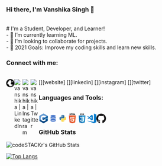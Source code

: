 ### Hi there, I'm Vanshika Singh 👋
</br>
# I'm a Student, Developer, and Learner!
</br>
- 🌱 I’m currently learning ML.
</br>
- 👯 I’m looking to collaborate for projects.
</br>
- 🥅 2021 Goals: Improve my coding skills and learn new skills.
</br>

### Connect with me:
</br>
[<img align="left" alt="vanshika.com" width="22px" src="https://raw.githubusercontent.com/iconic/open-iconic/master/svg/globe.svg" />][website]
[<img align="left" alt="vanshika | LinkedIn" width="22px" src="https://cdn.jsdelivr.net/npm/simple-icons@v3/icons/linkedin.svg" />][linkedin]
[<img align="left" alt="vanshika | Instagram" width="22px" src="https://cdn.jsdelivr.net/npm/simple-icons@v3/icons/instagram.svg" />][instagram]
[<img align="left" alt="vanshika | Twitter" width="22px" src="https://cdn.jsdelivr.net/npm/simple-icons@v3/icons/twitter.svg" />][twitter]
</br>

### Languages and Tools:
</br>
<img align="left" alt="C++" width="26px" src="https://raw.githubusercontent.com/github/explore/80688e429a7d4ef2fca1e82350fe8e3517d3494d/topics/cpp/cpp.png"/>
<img align="left" alt="SQL" width="26px" src="https://raw.githubusercontent.com/github/explore/80688e429a7d4ef2fca1e82350fe8e3517d3494d/topics/sql/sql.png"/>
<img align="left" alt="Python" width="26px" src="https://raw.githubusercontent.com/github/explore/80688e429a7d4ef2fca1e82350fe8e3517d3494d/topics/python/python.png"/>
<img align="left" alt="HTML5" width="26px" src="https://raw.githubusercontent.com/github/explore/80688e429a7d4ef2fca1e82350fe8e3517d3494d/topics/html/html.png"/>
<img align="left" alt="CSS3" width="26px" src="https://raw.githubusercontent.com/github/explore/80688e429a7d4ef2fca1e82350fe8e3517d3494d/topics/css/css.png"/>
<img align="left" alt="Visual Studio Code" width="26px" src="https://raw.githubusercontent.com/github/explore/80688e429a7d4ef2fca1e82350fe8e3517d3494d/topics/visual-studio-code/visual-studio-code.png"/>
<img align="left" alt="GitHub" width="26px" src="https://raw.githubusercontent.com/github/explore/78df643247d429f6cc873026c0622819ad797942/topics/github/github.png"/>


</br>

### GitHub Stats

  <img align="left" alt="codeSTACKr's GitHub Stats" src="https://github-readme-stats.codestackr.vercel.app/api?username=vanshiikasingh&show_icons=true&hide_border=true" />
  </br>

  [![Top Langs](https://github-readme-stats.vercel.app/api/top-langs/?username=vanshiikasingh&layout=compact)](https://github.com/Souro-23/github-readme-stats)

[website]: https://vanshiikasingh.github.io/
[twitter]: https://twitter.com/vanshiikasingh/
[instagram]: https://www.instagram.com/vanshiikasingh/
[linkedin]: https://www.linkedin.com/in/vanshikasingh24/

